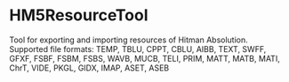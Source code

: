 # HM5ResourceTool
 
Tool for exporting and importing resources of Hitman Absolution.\
Supported file formats: TEMP, TBLU, CPPT, CBLU, AIBB, TEXT, SWFF, GFXF, FSBF, FSBM, FSBS, WAVB, MUCB, TELI, PRIM, MATT, MATB, MATI, ChrT, VIDE, PKGL, GIDX, IMAP, ASET, ASEB
